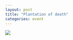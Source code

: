 ```yaml
---
layout: post
title: "Plantation of death"
categories: event
---
```

![](https://pics.livejournal.com/quillcraft/pic/000d7cgk)
